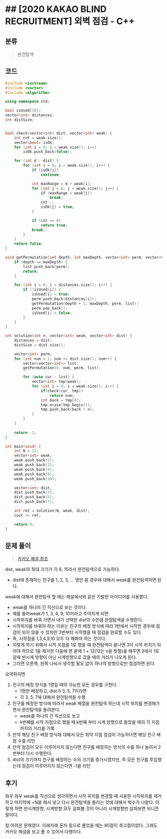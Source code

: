 # ## [2020 KAKAO BLIND RECRUITMENT] 외벽 점검 - C++

## 분류
> 완전탐색

## 코드
```c++
#include <iostream>
#include <vector>
#include <algorithm>

using namespace std;

bool isUsed[10];
vector<int> distances;
int distSize;


bool check(vector<int> dist, vector<int> weak) {
	int cnt = weak.size();
	vector<bool> isOk;
	for (int i = 0; i < weak.size(); i++)
		isOk.push_back(false);

	for (int d : dist) {
		for (int i = 0; i < weak.size(); i++) {
			if (isOk[i])
				continue;

			int maxRange = d + weak[i];
			for (int j = i; j < weak.size(); j++) {
				if (maxRange < weak[j])
					break;
				cnt--;
				isOk[j] = true;
			}

			if (cnt == 0)
				return true;
			break;
		}
	}
	return false;
}

void getPermutation(int depth, int maxDepth, vector<int> perm, vector<vector<int>>& list) {
	if (depth == maxDepth) {
		list.push_back(perm);
		return;
	}

	for (int i = 0; i < distances.size(); i++) {
		if (!isUsed[i]) {
			isUsed[i] = true;
			perm.push_back(distances[i]);
			getPermutation(depth + 1, maxDepth, perm, list);
			perm.pop_back();
			isUsed[i] = false;
		}
	}
}

int solution(int n, vector<int> weak, vector<int> dist) {
	distances = dist;
	distSize = dist.size();

	vector<int> perm;
	for (int num = 1; num <= dist.size(); num++) {
		vector<vector<int>> list;
		getPermutation(0, num, perm, list);

		for (auto cur : list) {
			vector<int> tmp(weak);
			for (int i = 0; i < weak.size(); i++) {
				if(check(cur, tmp))
					return num;
				int back = tmp[0];
				tmp.erase(tmp.begin());
				tmp.push_back(back + n);
			}
		}
	}
	
	return -1;
}

int main(void) {
	int N = 12;
	vector<int> weak;
	weak.push_back(1);
	weak.push_back(3);
	weak.push_back(4);
	weak.push_back(9);
	weak.push_back(10);

	vector<int> dist;
	dist.push_back(3);
	dist.push_back(5);
	dist.push_back(7);

	int ret = solution(N, weak, dist);
	cout << ret;

	return 0;
}
```

## 문제 풀이
> [카카오 해설 참조](https://tech.kakao.com/2019/10/02/kakao-blind-recruitment-2020-round1/)

dist, weak의 최대 크기가 각 8, 15라서 완전탐색으로 가능하다.
- dist에 존재하는 친구를 1, 2, 3, ... 명만 쓸 경우에 대해서 weak를 완전탐색하면 된다.

weak에 대해서 완전탐색 할 때는 해설에서와 같은 기발한 아이디어를 사용했다.
- weak를 하나의 긴 직선으로 보는 것이다.
- 예를 들어weak가 1, 3, 4, 9, 10이라고 주어지게 되면
- 시작위치를 바꿔 가면서 내가 선택한 dist의 수만큼 완점탐색을 수행한다.
- 시작위치를 바꿔야 하는 이유는 친구의 배정 방식에 따라 1번에서 시작한 경우에 점검이 되지 않을 수 있지만 3번부터 시작했을 때 점검을 완료할 수도 있다.
- 즉, 시작점을 1,3,4,9,10 모두 다 해봐야 하는 것이다.
- 이렇게 하기 위해서 시작 지점을 1로 했을 때 완전탐색이 끝나면 3이 시작 위치가 되어야 하므로 1을 제거한 다음에 맨 끝에 1 + 12(12는 n을 뜻함)를 해주면 3에서 1로 갈때 반시계 방향이 아닌 시계방향으로 갔을 때의 거리가 나오게 된다.
- 그러면 오른쪽, 왼쪽 나눠서 생각할 필요 없이 하나의 방향으로만 점검하면 된다.

요약하자면
1. 친구의 배정 방식을 1명일 때의 가능한 모든 경우를 구한다.
   - 1명만 배정하고, dist가 3, 5, 7이라면
   - 각 3, 5, 7에 대해서 완전탐색을 수행
1. 친구를 배정한 방식에 따라서 weak 배열을 완전탐색 하는데 시작 위치를 변경해가면서 완전탐색을 돌려본다.
   - weak를 하나의 긴 직선으로 보고
   - k번째를 시작 지점으로 했을 때 k번째 부터 시계 방향으로 돌았을 때의 각 지점까지의 거리를 기록
1. 만약 해당 친구 배정 방식에 대해서 모든 취약 지점 점검이 가능하다면 해당 친구 배정 수를 리턴
1. 만약 점검이 모두 이루어지지 않는다면 친구를 배정하는 방식의 수를 하나 늘려서 2번부터 다시 수행한다.
1. dist의 크기까지 친구를 배정하는 수의 크기를 증가시켰지만, 즉 모든 친구를 투입했는데 점검이 이루어지지 않는다면 -1을 리턴

## 후기
와우 와우 weak를 직선으로 생각하면서 시작 위치를 변경할 때 사용한 시작위치를 제거하고 마지막에 +N을 해서 넣고 다시 완전탐색을 돌리는 것에 대해서 박수가 나왔다. 이렇게 하면 반시계방향, 시계방향 모두 살펴볼 것이 아니라 시계방향만 살펴보면 되니깐 말이다.

참 어려운 문제였다. 이래저래 혼자 힘으로 풀었을 때는 80점이 최고점이었다. 그래도 카카오 해설을 보고 풀 수 있어서 다행이다.